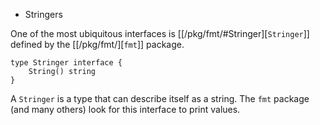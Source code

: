 * Stringers

One of the most ubiquitous interfaces is [[/pkg/fmt/#Stringer][`Stringer`]] defined by the [[/pkg/fmt/][`fmt`]] package.

	type Stringer interface {
		String() string
	}

A `Stringer` is a type that can describe itself as a string. The `fmt` package
(and many others) look for this interface to print values.
